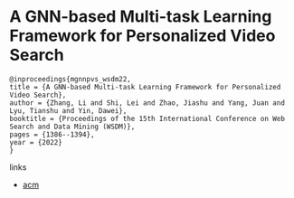 # A GNN-based Multi-task Learning Framework for Personalized Video Search

```
@inproceedings{mgnnpvs_wsdm22,
title = {A GNN-based Multi-task Learning Framework for Personalized Video Search},
author = {Zhang, Li and Shi, Lei and Zhao, Jiashu and Yang, Juan and Lyu, Tianshu and Yin, Dawei},
booktitle = {Proceedings of the 15th International Conference on Web Search and Data Mining (WSDM)},
pages = {1386--1394},
year = {2022}
}
```

links
- [acm](https://dl.acm.org/doi/10.1145/3488560.3498507)
